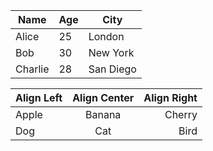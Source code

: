| Name     | Age | City       |
|----------|-----|------------|
| Alice    | 25  | London     |
| Bob      | 30  | New York   |
| Charlie  | 28  | San Diego  |

| Align Left | Align Center | Align Right |
|:-----------|:------------:|------------:|
| Apple      | Banana       | Cherry      |
| Dog        | Cat          | Bird        |
